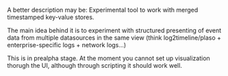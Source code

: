 A better description may be: Experimental tool to work with merged timestamped key-value stores.

The main idea behind it is to experiment with structured presenting of event data from multiple datasources in the same view (think log2timeline/plaso + enterprise-specific logs + network logs...)

This is in prealpha stage. At the moment you cannot set up visualization thorugh the UI, although through scripting it should work well.